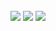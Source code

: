 <br>
<a href="python.org" target="_blank"><img src="https://img.shields.io/badge/Python-3776AB?style=flat-square&logo=Python&logoColor=white"/></a>
<a href="nodejs.org" target="_blank"><img src="https://img.shields.io/badge/Node.js-339933?style=flat-square&logo=Python&logoColor=white"/></a>
<a href="https://kotlinlang.org/" target="_blank"><img src="https://img.shields.io/badge/kotlin-7F52FF?style=flat-square&logo=Python&logoColor=white"/></a>
